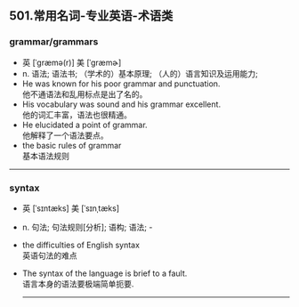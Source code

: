 501.常用名词-专业英语-术语类
----------------------------

### grammar/grammars

-	英 [ˈgræmə(r)] 美 [ˈɡræmɚ]
-	n. 语法; 语法书; （学术的）基本原理; （人的）语言知识及运用能力;
-	He was known for his poor grammar and punctuation.  
	他不通语法和乱用标点是出了名的。
-	His vocabulary was sound and his grammar excellent.  
	他的词汇丰富，语法也很精通。
-	He elucidated a point of grammar.  
	 他解释了一个语法要点。
-	the basic rules of grammar  
	基本语法规则

---

### syntax

-	英 [ˈsɪntæks] 美 [ˈsɪnˌtæks]
-	n. 句法; 句法规则[分析]; 语构; 语法; -
-	the difficulties of English syntax  
	英语句法的难点
-	The syntax of the language is brief to a fault.  
	 语言本身的语法要极端简单扼要.

	---
